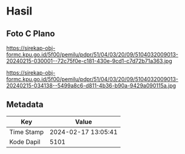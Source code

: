 # Hasil

## Foto C Plano

https://sirekap-obj-formc.kpu.go.id/5f00/pemilu/pdpr/51/04/03/20/09/5104032009013-20240215-030001--72c75f0e-c181-430e-9cd1-c7d72b71a363.jpg

https://sirekap-obj-formc.kpu.go.id/5f00/pemilu/pdpr/51/04/03/20/09/5104032009013-20240215-034138--5499a8c6-d811-4b36-b90a-9429a090115a.jpg


## Metadata

| Key        | Value               |
| ---------- | ------------------- |
| Time Stamp | 2024-02-17 13:05:41 |
| Kode Dapil | 5101                |



